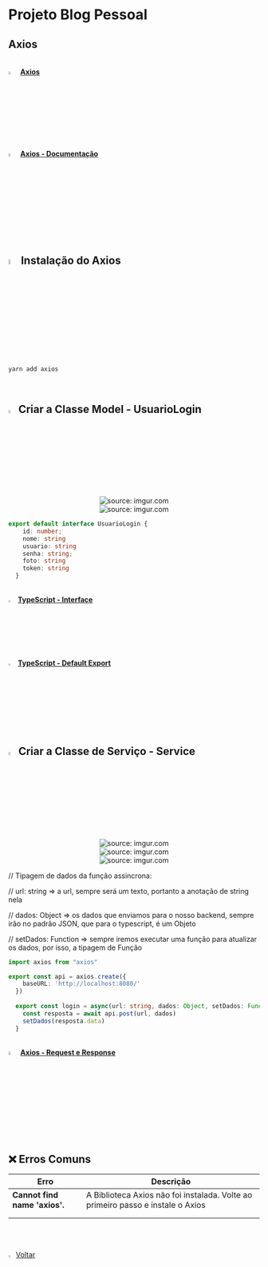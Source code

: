 <h1>Projeto Blog Pessoal</h1>



<h2>Axios</h2>



<br />

<div align="left"><img src="https://i.imgur.com/A94hGdN.png" title="source: imgur.com" width="4%"/> <a href="https://axios-http.com/" target="_blank"><b>Axios</b></a></div>

<div align="left"><img src="https://i.imgur.com/A94hGdN.png" title="source: imgur.com" width="4%"/> <a href="https://www.npmjs.com/package/axios" target="_blank"><b>Axios - Documentação</b></a></div>

<br />

<h2><img src="https://i.imgur.com/H9wEgsJ.png" title="source: imgur.com" width="5%"/>Instalação do Axios</h2>



```bash
yarn add axios
```



<br />

<h2><img src="https://i.imgur.com/izFuHID.png" title="source: imgur.com" width="4%"/>Criar a Classe Model - UsuarioLogin</h2>





<div align="center"><img src="https://i.imgur.com/iAKfz6A.png" title="source: imgur.com" /></div>



<div align="center"><img src="https://i.imgur.com/bTEtms5.png" title="source: imgur.com" /></div>



```typescript
export default interface UsuarioLogin {
    id: number;
    nome: string
    usuario: string
    senha: string;
    foto: string
    token: string
  }
```



<br />

<div align="left"><img src="https://i.imgur.com/izFuHID.png" title="source: imgur.com" width="3%"/> <a href="https://www.typescriptlang.org/docs/handbook/typescript-tooling-in-5-minutes.html#interfaces" target="_blank"><b>TypeScript - Interface</b></a></div>

<div align="left"><img src="https://i.imgur.com/izFuHID.png" title="source: imgur.com" width="3%"/> <a href="https://www.typescriptlang.org/docs/handbook/modules.html#default-exports" target="_blank"><b>TypeScript - Default Export</b></a></div>

<br />



<h2><img src="https://i.imgur.com/izFuHID.png" title="source: imgur.com" width="4%"/>Criar a Classe de Serviço - Service</h2>





<div align="center"><img src="https://i.imgur.com/mrj7l7F.png" title="source: imgur.com" /></div>



<div align="center"><img src="https://i.imgur.com/fzJ4GMI.png" title="source: imgur.com" /></div>



<div align="center"><img src="https://i.imgur.com/okcSKmS.png" title="source: imgur.com" /></div>



// Tipagem de dados da função assincrona:

// url: string => a url, sempre será um texto, portanto a anotação de string nela

// dados: Object => os dados que enviamos para o nosso backend, sempre irão no padrão JSON, que para o typescript, é um Objeto

// setDados: Function => sempre iremos executar uma função para atualizar os dados, por isso, a tipagem de Função



```typescript
import axios from "axios"

export const api = axios.create({
    baseURL: 'http://localhost:8080/'
  })
  
  export const login = async(url: string, dados: Object, setDados: Function) => {
    const resposta = await api.post(url, dados)
    setDados(resposta.data)
  }
```



<br />

<div align="left"><img src="https://i.imgur.com/A94hGdN.png" title="source: imgur.com" width="4%"/> <a href="https://www.npmjs.com/package/axios#axios-api" target="_blank"><b>Axios - Request e Response</b></a></div>

<br />



<h2>❌ Erros Comuns</h2>

| Erro                          | Descrição                                                    |
| ----------------------------- | ------------------------------------------------------------ |
| **Cannot find name 'axios'.** | A Biblioteca Axios não foi instalada. Volte ao primeiro passo e instale o Axios |
|                               |                                                              |
|                               |                                                              |

<br /><br />
	

<div align="left"><a href="README.md"><img src="https://i.imgur.com/XMgF3gl.png" title="source: imgur.com" width="3%"/>Voltar</a></div>